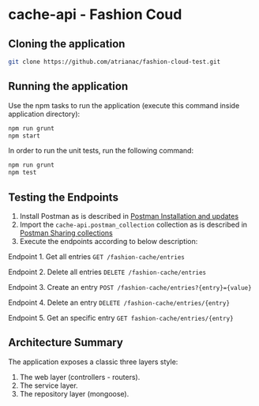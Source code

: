 # cache-api - Fashion Coud

## Cloning the application

 ```bash
 git clone https://github.com/atrianac/fashion-cloud-test.git
 ```


## Running the application

 Use the npm tasks to run the application (execute this command inside application directory):
 
 ```bash
npm run grunt
npm start
 ```

In order to run the unit tests, run the following command:

  ```bash
npm run grunt
npm test
 ```
 
 ## Testing the Endpoints
 
 1. Install Postman as is described in [Postman Installation and updates](https://www.getpostman.com/docs/postman/launching_postman/installation_and_updates)
 2. Import the `cache-api.postman_collection` collection as is described in [Postman Sharing collections](https://www.getpostman.com/docs/postman/collections/sharing_collections)
 3. Execute the endpoints according to below description:
 
Endpoint   1. Get all entries
`GET /fashion-cache/entries`

Endpoint   2. Delete all entries
`DELETE /fashion-cache/entries`

Endpoint   3. Create an entry
`POST /fashion-cache/entries?{entry}={value}`

Endpoint   4. Delete an entry
`DELETE /fashion-cache/entries/{entry}`

Endpoint   5. Get an specific entry
`GET fashion-cache/entries/{entry}`

 ## Architecture Summary

The application exposes a classic three layers style:
1.	The web layer (controllers - routers).
2.	The service layer.
3.	The repository layer (mongoose).

